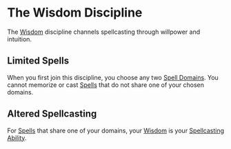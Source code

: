 # The Wisdom Discipline

The [Wisdom](../../../Player%20Characters/The%20Ability%20Scores/Wisdom.md) discipline channels spellcasting through willpower and intuition.

## Limited Spells

When you first join this discipline, you choose any two [Spell Domains](../../Spells/Spell%20Domains/Spell%20Domains.md#Spell%20Domains). You cannot memorize or cast [Spells](../Spells.md) that do not share one of your chosen domains.

## Altered Spellcasting

For [Spells](../Spells.md) that share one of your domains, your [Wisdom](../../../Player%20Characters/The%20Ability%20Scores/Wisdom.md) is your [Spellcasting Ability](Spellcasting%20Ability.md).
